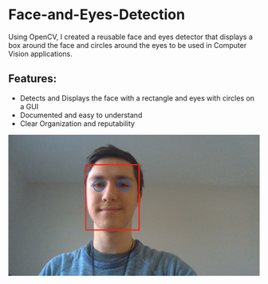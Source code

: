 # Face-and-Eyes-Detection

Using OpenCV, I created a reusable face and eyes detector that displays a box around the face and circles around the eyes to be used in Computer Vision applications.

## Features:

* Detects and Displays the face with a rectangle and eyes with circles on a GUI
* Documented and easy to understand 
* Clear Organization and reputability


![](example.png)
